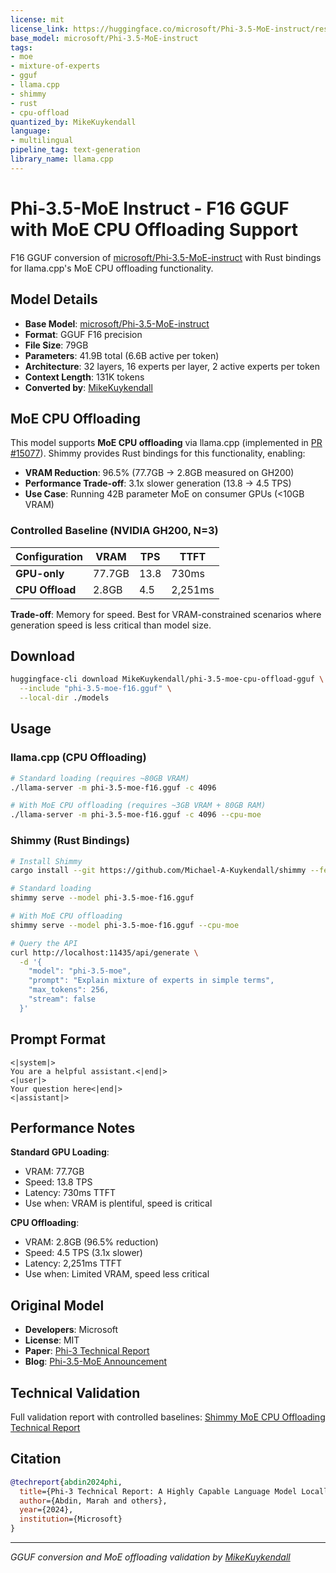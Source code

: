```yaml
---
license: mit
license_link: https://huggingface.co/microsoft/Phi-3.5-MoE-instruct/resolve/main/LICENSE
base_model: microsoft/Phi-3.5-MoE-instruct
tags:
- moe
- mixture-of-experts
- gguf
- llama.cpp
- shimmy
- rust
- cpu-offload
quantized_by: MikeKuykendall
language:
- multilingual
pipeline_tag: text-generation
library_name: llama.cpp
---
```


# Phi-3.5-MoE Instruct - F16 GGUF with MoE CPU Offloading Support

F16 GGUF conversion of [microsoft/Phi-3.5-MoE-instruct](https://huggingface.co/microsoft/Phi-3.5-MoE-instruct) with Rust bindings for llama.cpp's MoE CPU offloading functionality.

## Model Details

- **Base Model**: [microsoft/Phi-3.5-MoE-instruct](https://huggingface.co/microsoft/Phi-3.5-MoE-instruct)
- **Format**: GGUF F16 precision
- **File Size**: 79GB
- **Parameters**: 41.9B total (6.6B active per token)
- **Architecture**: 32 layers, 16 experts per layer, 2 active experts per token
- **Context Length**: 131K tokens
- **Converted by**: [MikeKuykendall](https://huggingface.co/MikeKuykendall)

## MoE CPU Offloading

This model supports **MoE CPU offloading** via llama.cpp (implemented in [PR #15077](https://github.com/ggml-org/llama.cpp/pull/15077)). Shimmy provides Rust bindings for this functionality, enabling:

- **VRAM Reduction**: 96.5% (77.7GB → 2.8GB measured on GH200)
- **Performance Trade-off**: 3.1x slower generation (13.8 → 4.5 TPS)
- **Use Case**: Running 42B parameter MoE on consumer GPUs (<10GB VRAM)

### Controlled Baseline (NVIDIA GH200, N=3)

| Configuration | VRAM | TPS | TTFT |
|---------------|------|-----|------|
| **GPU-only** | 77.7GB | 13.8 | 730ms |
| **CPU Offload** | 2.8GB | 4.5 | 2,251ms |

**Trade-off**: Memory for speed. Best for VRAM-constrained scenarios where generation speed is less critical than model size.

## Download

```bash
huggingface-cli download MikeKuykendall/phi-3.5-moe-cpu-offload-gguf \
  --include "phi-3.5-moe-f16.gguf" \
  --local-dir ./models
```

## Usage

### llama.cpp (CPU Offloading)

```bash
# Standard loading (requires ~80GB VRAM)
./llama-server -m phi-3.5-moe-f16.gguf -c 4096

# With MoE CPU offloading (requires ~3GB VRAM + 80GB RAM)
./llama-server -m phi-3.5-moe-f16.gguf -c 4096 --cpu-moe
```

### Shimmy (Rust Bindings)

```bash
# Install Shimmy
cargo install --git https://github.com/Michael-A-Kuykendall/shimmy --features llama-cuda

# Standard loading
shimmy serve --model phi-3.5-moe-f16.gguf

# With MoE CPU offloading
shimmy serve --model phi-3.5-moe-f16.gguf --cpu-moe

# Query the API
curl http://localhost:11435/api/generate \
  -d '{
    "model": "phi-3.5-moe",
    "prompt": "Explain mixture of experts in simple terms",
    "max_tokens": 256,
    "stream": false
  }'
```

## Prompt Format

```
<|system|>
You are a helpful assistant.<|end|>
<|user|>
Your question here<|end|>
<|assistant|>
```

## Performance Notes

**Standard GPU Loading**:
- VRAM: 77.7GB
- Speed: 13.8 TPS
- Latency: 730ms TTFT
- Use when: VRAM is plentiful, speed is critical

**CPU Offloading**:
- VRAM: 2.8GB (96.5% reduction)
- Speed: 4.5 TPS (3.1x slower)
- Latency: 2,251ms TTFT
- Use when: Limited VRAM, speed less critical

## Original Model

- **Developers**: Microsoft
- **License**: MIT
- **Paper**: [Phi-3 Technical Report](https://arxiv.org/abs/2404.14219)
- **Blog**: [Phi-3.5-MoE Announcement](https://techcommunity.microsoft.com/t5/ai-azure-ai-services-blog/announcing-the-availability-of-phi-3-5-moe-in-azure-ai-studio/ba-p/4256278)

## Technical Validation

Full validation report with controlled baselines: [Shimmy MoE CPU Offloading Technical Report](https://github.com/Michael-A-Kuykendall/shimmy/blob/feat/moe-cpu-offload/docs/MOE-TECHNICAL-REPORT.md)

## Citation

```bibtex
@techreport{abdin2024phi,
  title={Phi-3 Technical Report: A Highly Capable Language Model Locally on Your Phone},
  author={Abdin, Marah and others},
  year={2024},
  institution={Microsoft}
}
```

---

*GGUF conversion and MoE offloading validation by [MikeKuykendall](https://huggingface.co/MikeKuykendall)*
